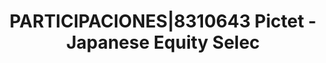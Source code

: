 ---
layout: asset
title: PARTICIPACIONES|8310643 Pictet - Japanese Equity Selec
isin: LU0328682405
---